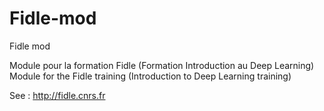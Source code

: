 # Fidle-mod

Fidle mod

Module pour la formation Fidle (Formation Introduction au Deep Learning)
Module for the Fidle training (Introduction to Deep Learning training)

See : http://fidle.cnrs.fr
